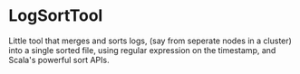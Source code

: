 # LogSortTool
Little tool that merges and sorts logs, (say from seperate nodes in a cluster) into a single sorted file, using regular expression on the timestamp, and Scala's powerful sort APIs.

